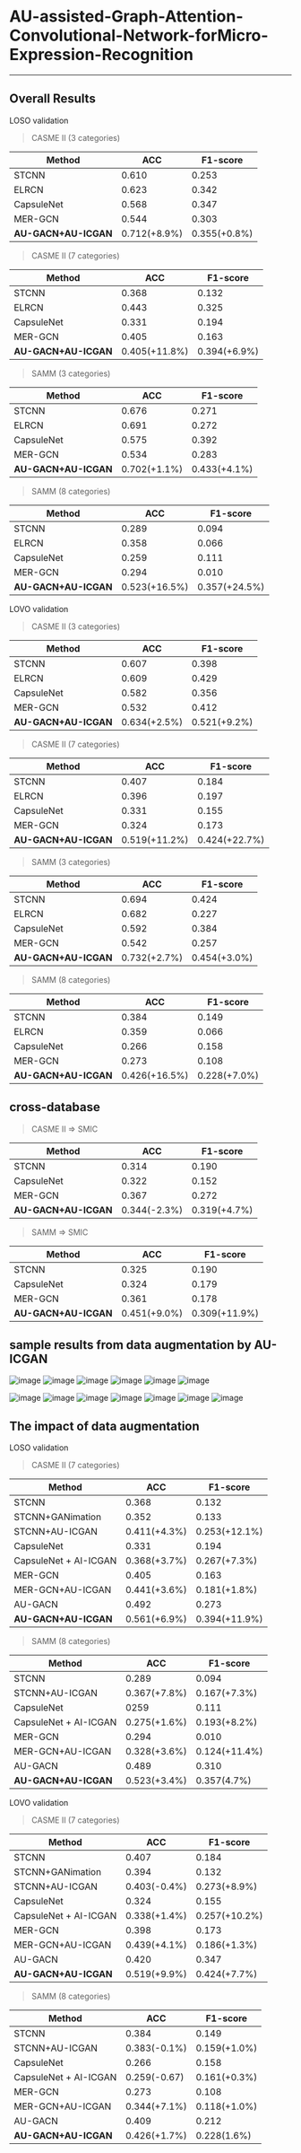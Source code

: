 # AU-assisted-Graph-Attention-Convolutional-Network-forMicro-Expression-Recognition

----
## Overall Results
LOSO validation
> CASME II (3 categories)

| Method | ACC | F1-score|
|----|----|----|
|STCNN|0.610|0.253|
|ELRCN|0.623|0.342|
|CapsuleNet|0.568|0.347|
|MER-GCN|0.544|0.303|
|**AU-GACN+AU-ICGAN**|0.712(+8.9%)|0.355(+0.8%)|

> CASME II (7 categories)

| Method | ACC | F1-score|
|----|----|----|
|STCNN|0.368|0.132|
|ELRCN|0.443|0.325|
|CapsuleNet|0.331|0.194|
|MER-GCN|0.405|0.163|
|**AU-GACN+AU-ICGAN**|0.405(+11.8%)|0.394(+6.9%)|

> SAMM (3 categories)

| Method | ACC | F1-score|
|----|----|----|
|STCNN|0.676|0.271|
|ELRCN|0.691|0.272|
|CapsuleNet|0.575|0.392|
|MER-GCN|0.534|0.283|
|**AU-GACN+AU-ICGAN**|0.702(+1.1%)|0.433(+4.1%)|

> SAMM (8 categories)

| Method | ACC | F1-score|
|----|----|----|
|STCNN|0.289|0.094|
|ELRCN|0.358|0.066|
|CapsuleNet|0.259|0.111|
|MER-GCN|0.294|0.010|
|**AU-GACN+AU-ICGAN**|0.523(+16.5%)|0.357(+24.5%)|

LOVO validation
> CASME II (3 categories)

| Method | ACC | F1-score|
|----|----|----|
|STCNN|0.607|0.398|
|ELRCN|0.609|0.429|
|CapsuleNet|0.582|0.356|
|MER-GCN|0.532|0.412|
|**AU-GACN+AU-ICGAN**|0.634(+2.5%)|0.521(+9.2%)|

> CASME II (7 categories)

| Method | ACC | F1-score|
|----|----|----|
|STCNN|0.407|0.184|
|ELRCN|0.396|0.197|
|CapsuleNet|0.331|0.155|
|MER-GCN|0.324|0.173|
|**AU-GACN+AU-ICGAN**|0.519(+11.2%)|0.424(+22.7%)|

> SAMM (3 categories)

| Method | ACC | F1-score|
|----|----|----|
|STCNN|0.694|0.424|
|ELRCN|0.682|0.227|
|CapsuleNet|0.592|0.384|
|MER-GCN|0.542|0.257|
|**AU-GACN+AU-ICGAN**|0.732(+2.7%)|0.454(+3.0%)|

> SAMM (8 categories)

| Method | ACC | F1-score|
|----|----|----|
|STCNN|0.384|0.149|
|ELRCN|0.359|0.066|
|CapsuleNet|0.266|0.158|
|MER-GCN|0.273|0.108|
|**AU-GACN+AU-ICGAN**|0.426(+16.5%)|0.228(+7.0%)|

## cross-database 

>CASME II => SMIC

| Method | ACC | F1-score|
|----|----|----|
|STCNN|0.314|0.190|
|CapsuleNet|0.322|0.152|
|MER-GCN|0.367|0.272|
|**AU-GACN+AU-ICGAN**|0.344(-2.3%)|0.319(+4.7%)|

>SAMM => SMIC

| Method | ACC | F1-score|
|----|----|----|
|STCNN|0.325|0.190|
|CapsuleNet|0.324|0.179|
|MER-GCN|0.361|0.178|
|**AU-GACN+AU-ICGAN**|0.451(+9.0%)|0.309(+11.9%)|


## sample results from data augmentation by AU-ICGAN
![image](https://github.com/AU-GACN/AU-assisted-Graph-Attention-Convolutional-Network-forMicro-Expression-Recognition/blob/master/imgs/casme_disgust.png)
![image](https://github.com/AU-GACN/AU-assisted-Graph-Attention-Convolutional-Network-forMicro-Expression-Recognition/blob/master/imgs/casme_fear.png)
![image](https://github.com/AU-GACN/AU-assisted-Graph-Attention-Convolutional-Network-forMicro-Expression-Recognition/blob/master/imgs/casme_happiness.png)
![image](https://github.com/AU-GACN/AU-assisted-Graph-Attention-Convolutional-Network-forMicro-Expression-Recognition/blob/master/imgs/casme_repression.png)
![image](https://github.com/AU-GACN/AU-assisted-Graph-Attention-Convolutional-Network-forMicro-Expression-Recognition/blob/master/imgs/casme_sadness.png)
![image](https://github.com/AU-GACN/AU-assisted-Graph-Attention-Convolutional-Network-forMicro-Expression-Recognition/blob/master/imgs/casme_surprise.png)

![image](https://github.com/AU-GACN/AU-assisted-Graph-Attention-Convolutional-Network-forMicro-Expression-Recognition/blob/master/imgs/samm_angry.png)
![image](https://github.com/AU-GACN/AU-assisted-Graph-Attention-Convolutional-Network-forMicro-Expression-Recognition/blob/master/imgs/samm_contempt.png)
![image](https://github.com/AU-GACN/AU-assisted-Graph-Attention-Convolutional-Network-forMicro-Expression-Recognition/blob/master/imgs/samm_disgust.png)
![image](https://github.com/AU-GACN/AU-assisted-Graph-Attention-Convolutional-Network-forMicro-Expression-Recognition/blob/master/imgs/samm_fear.png)
![image](https://github.com/AU-GACN/AU-assisted-Graph-Attention-Convolutional-Network-forMicro-Expression-Recognition/blob/master/imgs/samm_happiness.png)
![image](https://github.com/AU-GACN/AU-assisted-Graph-Attention-Convolutional-Network-forMicro-Expression-Recognition/blob/master/imgs/samm_sadness.png)
![image](https://github.com/AU-GACN/AU-assisted-Graph-Attention-Convolutional-Network-forMicro-Expression-Recognition/blob/master/imgs/samm_surprise.png)

## The impact of data augmentation

LOSO validation
>CASME II (7 categories)

| Method | ACC | F1-score|
|----|----|----|
|STCNN|0.368|0.132|
|STCNN+GANimation|0.352|0.133|
|STCNN+AU-ICGAN|0.411(+4.3%)|0.253(+12.1%)|
|CapsuleNet|0.331|0.194|
|CapsuleNet + AI-ICGAN|0.368(+3.7%)|0.267(+7.3%)|
|MER-GCN|0.405|0.163|
|MER-GCN+AU-ICGAN|0.441(+3.6%)|0.181(+1.8%)|
|AU-GACN|0.492|0.273|
|**AU-GACN+AU-ICGAN**|0.561(+6.9%)|0.394(+11.9%)|

>SAMM (8 categories)

| Method | ACC | F1-score|
|----|----|----|
|STCNN|0.289|0.094|
|STCNN+AU-ICGAN|0.367(+7.8%)|0.167(+7.3%)|
|CapsuleNet|0259|0.111|
|CapsuleNet + AI-ICGAN|0.275(+1.6%)|0.193(+8.2%)|
|MER-GCN|0.294|0.010|
|MER-GCN+AU-ICGAN|0.328(+3.6%)|0.124(+11.4%)|
|AU-GACN|0.489|0.310|
|**AU-GACN+AU-ICGAN**|0.523(+3.4%)|0.357(4.7%)|


LOVO validation
>CASME II (7 categories)

| Method | ACC | F1-score|
|----|----|----|
|STCNN|0.407|0.184|
|STCNN+GANimation|0.394|0.132|
|STCNN+AU-ICGAN|0.403(-0.4%)|0.273(+8.9%)|
|CapsuleNet|0.324|0.155|
|CapsuleNet + AI-ICGAN|0.338(+1.4%)|0.257(+10.2%)|
|MER-GCN|0.398|0.173|
|MER-GCN+AU-ICGAN|0.439(+4.1%)|0.186(+1.3%)|
|AU-GACN|0.420|0.347|
|**AU-GACN+AU-ICGAN**|0.519(+9.9%)|0.424(+7.7%)|

>SAMM (8 categories)

| Method | ACC | F1-score|
|----|----|----|
|STCNN|0.384|0.149|
|STCNN+AU-ICGAN|0.383(-0.1%)|0.159(+1.0%)|
|CapsuleNet|0.266|0.158|
|CapsuleNet + AI-ICGAN|0.259(-0.67)|0.161(+0.3%)|
|MER-GCN|0.273|0.108|
|MER-GCN+AU-ICGAN|0.344(+7.1%)|0.118(+1.0%)|
|AU-GACN|0.409|0.212|
|**AU-GACN+AU-ICGAN**|0.426(+1.7%)|0.228(1.6%)|
